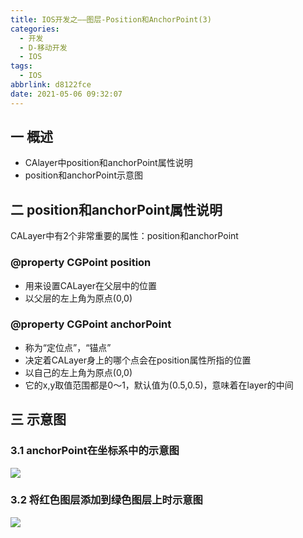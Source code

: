 ```yaml
---
title: IOS开发之——图层-Position和AnchorPoint(3)
categories:
  - 开发
  - D-移动开发
  - IOS
tags:
  - IOS
abbrlink: d8122fce
date: 2021-05-06 09:32:07
---
```

## 一 概述

* CAlayer中position和anchorPoint属性说明
* position和anchorPoint示意图

<!--more-->

## 二 position和anchorPoint属性说明

CALayer中有2个非常重要的属性：position和anchorPoint

### @property CGPoint position

* 用来设置CALayer在父层中的位置
* 以父层的左上角为原点(0,0)

### @property CGPoint anchorPoint

* 称为“定位点”，“锚点”
* 决定着CALayer身上的哪个点会在position属性所指的位置
* 以自己的左上角为原点(0,0)
* 它的x,y取值范围都是0～1，默认值为(0.5,0.5)，意味着在layer的中间

## 三 示意图

### 3.1 anchorPoint在坐标系中的示意图

![][1]

### 3.2 将红色图层添加到绿色图层上时示意图
![][2]


[1]:https://cdn.jsdelivr.net/gh/PGzxc/CDN/blog-ios/ios-anchorPoint-xy.png
[2]:https://cdn.jsdelivr.net/gh/PGzxc/CDN/blog-ios/ios-anchorPoint-add-uiview.png